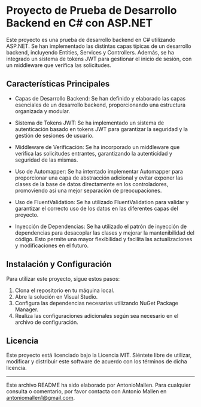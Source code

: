 # Proyecto de Prueba de Desarrollo Backend en C# con ASP.NET
Este proyecto es una prueba de desarrollo backend en C# utilizando ASP.NET. Se han implementado las distintas capas típicas de un desarrollo backend, incluyendo Entities, Services y Controllers. Además, se ha integrado un sistema de tokens JWT para gestionar el inicio de sesión, con un middleware que verifica las solicitudes.

## Características Principales
- Capas de Desarrollo Backend: Se han definido y elaborado las capas esenciales de un desarrollo backend, proporcionando una estructura organizada y modular.

- Sistema de Tokens JWT: Se ha implementado un sistema de autenticación basado en tokens JWT para garantizar la seguridad y la gestión de sesiones de usuario.

- Middleware de Verificación: Se ha incorporado un middleware que verifica las solicitudes entrantes, garantizando la autenticidad y seguridad de las mismas.

- Uso de Automapper: Se ha intentado implementar Automapper para proporcionar una capa de abstracción adicional y evitar exponer las clases de la base de datos directamente en los controladores, promoviendo así una mejor separación de preocupaciones.

- Uso de FluentValidation: Se ha utilizado FluentValidation para validar y garantizar el correcto uso de los datos en las diferentes capas del proyecto.

- Inyección de Dependencias: Se ha utilizado el patrón de inyección de dependencias para desacoplar las clases y mejorar la mantenibilidad del código. Esto permite una mayor flexibilidad y facilita las actualizaciones y modificaciones en el futuro.

## Instalación y Configuración
Para utilizar este proyecto, sigue estos pasos:

1. Clona el repositorio en tu máquina local.
2. Abre la solución en Visual Studio.
3. Configura las dependencias necesarias utilizando NuGet Package Manager.
4. Realiza las configuraciones adicionales según sea necesario en el archivo de configuración.



## Licencia
Este proyecto está licenciado bajo la Licencia MIT. Siéntete libre de utilizar, modificar y distribuir este software de acuerdo con los términos de dicha licencia.


------------


Este archivo README ha sido elaborado por AntonioMallen. Para cualquier consulta o comentario, por favor contacta con Antonio Mallen en antoniomallen1@gmail.com.
